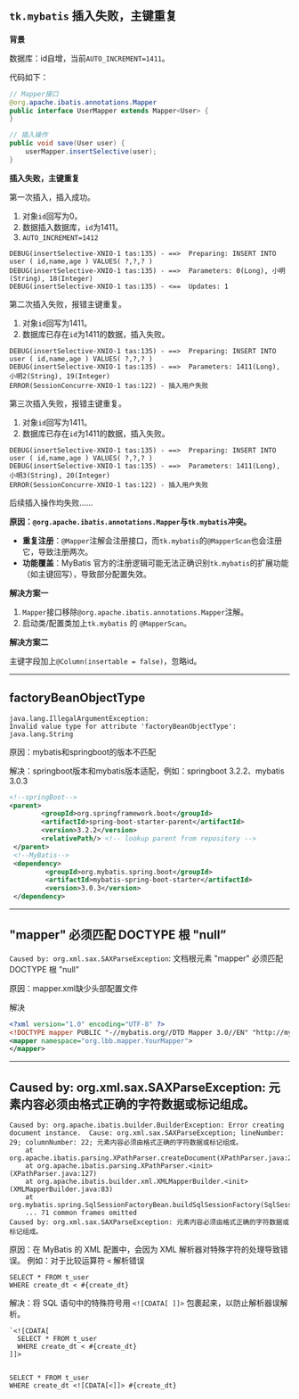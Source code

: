 ## `tk.mybatis` 插入失败，主键重复

**背景**

数据库：id自增，当前`AUTO_INCREMENT=1411`。

代码如下：

```java
// Mapper接口
@org.apache.ibatis.annotations.Mapper
public interface UserMapper extends Mapper<User> {
}

// 插入操作
public void save(User user) {
    userMapper.insertSelective(user);
}
```

**插入失败，主键重复**

第一次插入，插入成功。

1. 对象`id`回写为0。
2. 数据插入数据库，`id`为1411。
3. `AUTO_INCREMENT=1412`

```
DEBUG(insertSelective-XNIO-1 tas:135) - ==>  Preparing: INSERT INTO user ( id,name,age ) VALUES( ?,?,? )
DEBUG(insertSelective-XNIO-1 tas:135) - ==>  Parameters: 0(Long), 小明(String), 18(Integer)
DEBUG(insertSelective-XNIO-1 tas:135) - <==  Updates: 1
```

第二次插入失败，报错主键重复。

1. 对象`id`回写为1411。
2. 数据库已存在`id`为1411的数据，插入失败。

```
DEBUG(insertSelective-XNIO-1 tas:135) - ==>  Preparing: INSERT INTO user ( id,name,age ) VALUES( ?,?,? )
DEBUG(insertSelective-XNIO-1 tas:135) - ==>  Parameters: 1411(Long), 小明2(String), 19(Integer)
ERROR(SessionConcurre-XNIO-1 tas:122) - 插入用户失败
```

第三次插入失败，报错主键重复。

1. 对象`id`回写为1411。
2. 数据库已存在`id`为1411的数据，插入失败。

```
DEBUG(insertSelective-XNIO-1 tas:135) - ==>  Preparing: INSERT INTO user ( id,name,age ) VALUES( ?,?,? )
DEBUG(insertSelective-XNIO-1 tas:135) - ==>  Parameters: 1411(Long), 小明3(String), 20(Integer)
ERROR(SessionConcurre-XNIO-1 tas:122) - 插入用户失败
```

后续插入操作均失败......

**原因：`@org.apache.ibatis.annotations.Mapper`与`tk.mybatis`冲突。**

- **重复注册**：`@Mapper`注解会注册接口，而`tk.mybatis`的`@MapperScan`也会注册它，导致注册两次。
- **功能覆盖**：MyBatis 官方的注册逻辑可能无法正确识别`tk.mybatis`的扩展功能（如主键回写），导致部分配置失效。

**解决方案一**

1. `Mapper`接口移除`@org.apache.ibatis.annotations.Mapper`注解。
2. 启动类/配置类加上`tk.mybatis` 的 `@MapperScan`。

**解决方案二**

主键字段加上`@Column(insertable = false)`，忽略id。

------

## factoryBeanObjectType

```
java.lang.IllegalArgumentException: 
Invalid value type for attribute 'factoryBeanObjectType': java.lang.String
```

原因：mybatis和springboot的版本不匹配

解决：springboot版本和mybatis版本适配，例如：springboot 3.2.2、mybatis 3.0.3

```xml
<!--springBoot--> 
<parent>
        <groupId>org.springframework.boot</groupId>
        <artifactId>spring-boot-starter-parent</artifactId>
        <version>3.2.2</version>
        <relativePath/> <!-- lookup parent from repository -->
 </parent>
 <!--MyBatis-->
 <dependency>
         <groupId>org.mybatis.spring.boot</groupId>
         <artifactId>mybatis-spring-boot-starter</artifactId>
         <version>3.0.3</version>
 </dependency>
```

------

##  "mapper" 必须匹配 DOCTYPE 根 "null”

`Caused by: org.xml.sax.SAXParseException`: 文档根元素 "mapper" 必须匹配 DOCTYPE 根 "null”

原因：mapper.xml缺少头部配置文件

解决

```xml
<?xml version="1.0" encoding="UTF-8" ?>
<!DOCTYPE mapper PUBLIC "-//mybatis.org//DTD Mapper 3.0//EN" "http://mybatis.org/dtd/mybatis-3-mapper.dtd" >
<mapper namespace="org.lbb.mapper.YourMapper">
</mapper>
```

------

## Caused by: org.xml.sax.SAXParseException: 元素内容必须由格式正确的字符数据或标记组成。

```
Caused by: org.apache.ibatis.builder.BuilderException: Error creating document instance.  Cause: org.xml.sax.SAXParseException; lineNumber: 29; columnNumber: 22; 元素内容必须由格式正确的字符数据或标记组成。
	at org.apache.ibatis.parsing.XPathParser.createDocument(XPathParser.java:262)
	at org.apache.ibatis.parsing.XPathParser.<init>(XPathParser.java:127)
	at org.apache.ibatis.builder.xml.XMLMapperBuilder.<init>(XMLMapperBuilder.java:83)
	at org.mybatis.spring.SqlSessionFactoryBean.buildSqlSessionFactory(SqlSessionFactoryBean.java:692)
	... 71 common frames omitted
Caused by: org.xml.sax.SAXParseException: 元素内容必须由格式正确的字符数据或标记组成。
```
原因：在 MyBatis 的 XML 配置中，会因为 XML 解析器对特殊字符的处理导致错误。
例如：对于比较运算符 `<` 解析错误

```mysql
SELECT * FROM t_user
WHERE create_dt < #{create_dt}  
```

解决：将 SQL 语句中的特殊符号用 `<![CDATA[ ]]>` 包裹起来，以防止解析器误解析。

```mysql
`<![CDATA[
  SELECT * FROM t_user
  WHERE create_dt < #{create_dt}
]]>


SELECT * FROM t_user
WHERE create_dt <![CDATA[<]]> #{create_dt}  
```

